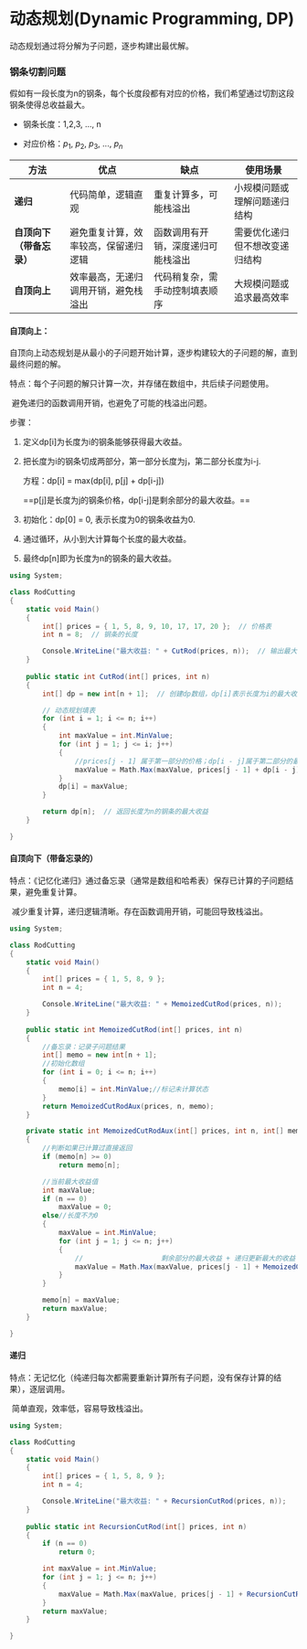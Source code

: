 # 动态规划(Dynamic Programming, DP)

动态规划通过将分解为子问题，逐步构建出最优解。



### 钢条切割问题

假如有一段长度为n的钢条，每个长度段都有对应的价格，我们希望通过切割这段钢条使得总收益最大。

- 钢条长度：1,2,3, ..., n

- 对应价格：$p_1$, $p_2$, $p_3$, ..., $p_n$

  

| 方法                     | 优点                                 | 缺点                               | 使用场景                       |
| ------------------------ | ------------------------------------ | ---------------------------------- | ------------------------------ |
| **递归**                 | 代码简单，逻辑直观                   | 重复计算多，可能栈溢出             | 小规模问题或理解问题递归结构   |
| **自顶向下（带备忘录）** | 避免重复计算，效率较高，保留递归逻辑 | 函数调用有开销，深度递归可能栈溢出 | 需要优化递归但不想改变递归结构 |
| **自顶向上**             | 效率最高，无递归调用开销，避免栈溢出 | 代码稍复杂，需手动控制填表顺序     | 大规模问题或追求最高效率       |

#### 自顶向上：

自顶向上动态规划是从最小的子问题开始计算，逐步构建较大的子问题的解，直到最终问题的解。

特点：每个子问题的解只计算一次，并存储在数组中，共后续子问题使用。

​            避免递归的函数调用开销，也避免了可能的栈溢出问题。

步骤：

1. 定义dp[i]为长度为i的钢条能够获得最大收益。

2. 把长度为i的钢条切成两部分，第一部分长度为j，第二部分长度为i-j. 

   方程：dp[i] = max(dp[i], p[j] + dp[i-j])

   ==p[j]是长度为j的钢条价格，dp[i-j]是剩余部分的最大收益。==

3. 初始化：dp[0] = 0, 表示长度为0的钢条收益为0.

4. 通过循环，从小到大计算每个长度的最大收益。

5. 最终dp[n]即为长度为n的钢条的最大收益。

```csharp
using System;

class RodCutting
{
    static void Main()
    {
        int[] prices = { 1, 5, 8, 9, 10, 17, 17, 20 };  // 价格表
        int n = 8;  // 钢条的长度

        Console.WriteLine("最大收益: " + CutRod(prices, n));  // 输出最大收益
    }
    
    public static int CutRod(int[] prices, int n)
    {
        int[] dp = new int[n + 1];  // 创建dp数组，dp[i]表示长度为i的最大收益

        // 动态规划填表
        for (int i = 1; i <= n; i++)
        {
            int maxValue = int.MinValue;
            for (int j = 1; j <= i; j++)
            {
                //prices[j - 1] 属于第一部分的价格；dp[i - j]属于第二部分的最大收益
                maxValue = Math.Max(maxValue, prices[j - 1] + dp[i - j]);
            }
            dp[i] = maxValue;
        }

        return dp[n];  // 返回长度为n的钢条的最大收益
    }

}

```



#### 自顶向下（带备忘录的）

特点：《记忆化递归》通过备忘录（通常是数组和哈希表）保存已计算的子问题结果，避免重复计算。

​              减少重复计算，递归逻辑清晰。存在函数调用开销，可能回导致栈溢出。

```csharp
using System;

class RodCutting
{
    static void Main()
    {
        int[] prices = { 1, 5, 8, 9 };
        int n = 4;

        Console.WriteLine("最大收益: " + MemoizedCutRod(prices, n));
    }
    
    public static int MemoizedCutRod(int[] prices, int n)
    {
        //备忘录：记录子问题结果
        int[] memo = new int[n + 1]; 
        //初始化数组
        for (int i = 0; i <= n; i++)
        {
            memo[i] = int.MinValue;//标记未计算状态
        }
        return MemoizedCutRodAux(prices, n, memo);
    }

    private static int MemoizedCutRodAux(int[] prices, int n, int[] memo)
    {
        //判断如果已计算过直接返回
        if (memo[n] >= 0)
            return memo[n];

        //当前最大收益值
        int maxValue;
        if (n == 0)
            maxValue = 0;
        else//长度不为0
        {
            maxValue = int.MinValue;
            for (int j = 1; j <= n; j++)
            {
                //                   剩余部分的最大收益 + 递归更新最大的收益          
                maxValue = Math.Max(maxValue, prices[j - 1] + MemoizedCutRodAux(prices, n - j, memo));
            }
        }

        memo[n] = maxValue;
        return maxValue;
    }

}

```



#### 递归

特点：无记忆化（纯递归每次都需要重新计算所有子问题，没有保存计算的结果），逐层调用。

​            简单直观，效率低，容易导致栈溢出。

```csharp
using System;

class RodCutting
{
    static void Main()
    {
        int[] prices = { 1, 5, 8, 9 };
        int n = 4;

        Console.WriteLine("最大收益: " + RecursionCutRod(prices, n));
    }
    
    public static int RecursionCutRod(int[] prices, int n)
    {
        if (n == 0)
            return 0;

        int maxValue = int.MinValue;
        for (int j = 1; j <= n; j++)
        {
            maxValue = Math.Max(maxValue, prices[j - 1] + RecursionCutRod(prices, n - j));
        }
        return maxValue;
    }

}

```

